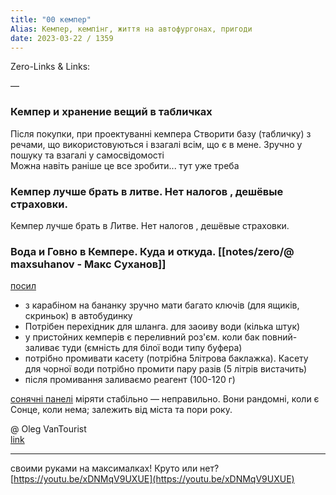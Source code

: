 ```yaml
---
title: "00 кемпер"
Alias: Кемпер, кемпінг, життя на автофургонах, пригоди
date: 2023-03-22 / 1359  
---
```

Zero-Links & Links:  


—  
### Кемпер и хранение вещий в табличках
Після покупки, при проектуванні кемпера Створити базу (табличку) з речами, що використовуються і взагалі всім, що є в мене. Зручно у пошуку та взагалі у самосвідомості  
Можна навіть раніше це все зробити... тут уже треба


### Кемпер лучше брать в литве. Нет налогов , дешёвые страховки.
Кемпер лучше брать в Литве. Нет налогов , дешёвые страховки.

### Вода и Говно в Кемпере. Куда и откуда. [[notes/zero/@ maxsuhanov - Макс Суханов]]
[посил](https://www.youtube.com/watch?v=05qYdPDQH1U&ab_channel=MaxSuhanov) 
- з карабіном на бананку зручно мати багато ключів (для ящиків, скриньок) в автобудинку
- Потрібен перехідник для шланга. для заоиву води (кілька штук)
- у пристойних кемперів є переливний роз'єм. коли бак повний-заливає туди (ємність для білої води типу буфера)
- потрібно промивати касету (потрібна 5літрова баклажка). Касету для чорної води потрібно промити пару разів (5 літрів вистачить)
- після промивання заливаємо реагент (100-120 г)

[сонячні панелі](https://www.youtube.com/live/m9sMgfSP9xs?feature=share&t=2077) міряти стабільно — неправильно. Вони рандомні, коли є Сонце, коли нема; залежить від міста та пори року.


@ Oleg VanTourist  
[link](https://www.youtube.com/@VanTourist)

---
своими руками на максималках! Круто или нет?  
[https://youtu.be/xDNMqV9UXUE](https://youtu.be/xDNMqV9UXUE)
